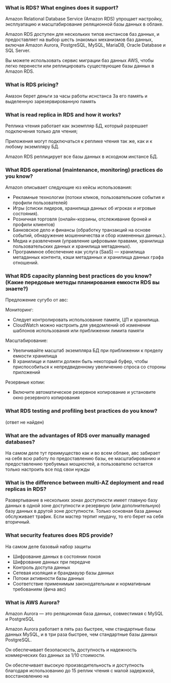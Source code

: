 ### What is RDS? What engines does it support?

Amazon Relational Database Service (Amazon RDS) упрощает настройку, 
эксплуатацию и масштабирование реляционной базы данных в облаке.

Amazon RDS доступен для нескольких типов инстансов баз данных, 
и предоставляет на выбор шесть знакомых механизмов баз данных, 
включая Amazon Aurora, PostgreSQL, MySQL, MariaDB, Oracle Database и 
SQL Server. 

Вы можете использовать сервис миграции баз данных AWS, 
чтобы легко перенести или реплицировать существующие базы данных 
в Amazon RDS.

### What is RDS pricing?

Амазон берет деньги за часы работы иснстанса
За его память и выделенную зарезервированную память

### What is read replica in RDS and how it works?

Реплика чтения работает как экземпляр БД, 
который разрешает подключения только для чтения; 

Приложения могут подключаться к реплике чтения так же, 
как и к любому экземпляру БД. 

Amazon RDS реплицирует все базы данных в исходном инстансе БД.

### What RDS operational (maintenance, monitoring) practices do you know?

Amazon описывает следующие юз кейсы использования:
- Рекламные технологии (потоки кликов, пользовательские события и профили пользователей)
- Игры (списки лидеров, хранилища данных об игроках и игровые состояния).
- Розничная торговля (онлайн-корзины, отслеживание броней и профили клиентов)
- Банковское дело и финансы (обработку транзакций на основе событий, обнаружение мошенничества и сбор измененных данных.).
- Медиа и развлечения (управление цифровыми правами, хранилища пользовательских данных и хранилища метаданных).
- Программное обеспечение как услуга (SaaS) — хранилища метаданных контента, кэши метаданных и хранилища данных графа отношений.

### What RDS capacity planning best practices do you know? (Какие передовые методы планирования емкости RDS вы знаете?)

Предложение сугубо от авс:

Мониторинг:
- Следует контролировать использование памяти, ЦП и хранилища.
- CloudWatch можно настроить для уведомлений об изменении шаблонов использования или приближении лимита памяти

Масштабирование:
- Увеличивайте масштаб экземпляра БД при приближении к пределу емкости хранилища
- В хранилище и памяти должен быть некоторый буфер, чтобы приспособиться к непредвиденному увеличению спроса со стороны приложений

Резервные копии:
- Включите автоматическое резервное копирование и установите окно резервного копирования

### What RDS testing and profiling best practices do you know?
(ответ не найден)

### What are the advantages of RDS over manually managed databases?

На самом деле тут преимущество как и во всем облаке, авс забирает на себя
всю работу по предоставлению базы, ее масштабированию и предоставлению
требуемых мощностей, а пользователю остается только настроить все под свои нужды

### What is the difference between multi-AZ deployment and read replicas in RDS?

Развертывание в нескольких зонах доступности имеет главную базу данных 
в одной зоне доступности и резервную (или дополнительную) базу данных 
в другой зоне доступности. 
Только основная база данных обслуживает трафик. 
Если мастер терпит неудачу, то его берет на себя вторичный.

### What security features does RDS provide?

На самом деле базовый набор защиты
- Шифрование данных в состоянии покоя
- Шифрование данных при передаче
- Контроль доступа данных
- Сетевая изоляция и брандмауэр базы данных
- Потоки активности базы данных
- Соответствие применимым законодательным и нормативным требованиям 
  (фича авс)

### What is AWS Aurora?

Amazon Aurora — это реляционная база данных, 
совместимая с MySQL и PostgreSQL

Amazon Aurora работает в пять раз быстрее, чем стандартные базы данных 
MySQL, и в три раза быстрее, чем стандартные базы данных PostgreSQL. 

Он обеспечивает безопасность, доступность и надежность коммерческих 
баз данных за 1/10 стоимости.

Он обеспечивает высокую производительность и 
доступность благодаря использованию до 15 реплик чтения с малой задержкой, восстановлению на


